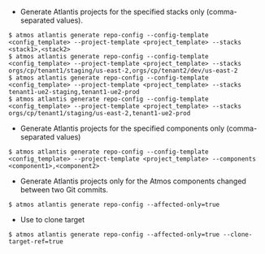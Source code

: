 - Generate Atlantis projects for the specified stacks only (comma-separated values).
```
$ atmos atlantis generate repo-config --config-template <config_template> --project-template <project_template> --stacks <stack1>,<stack2>
$ atmos atlantis generate repo-config --config-template <config_template> --project-template <project_template> --stacks orgs/cp/tenant1/staging/us-east-2,orgs/cp/tenant2/dev/us-east-2
$ atmos atlantis generate repo-config --config-template <config_template> --project-template <project_template> --stacks tenant1-ue2-staging,tenant1-ue2-prod
$ atmos atlantis generate repo-config --config-template <config_template> --project-template <project_template> --stacks orgs/cp/tenant1/staging/us-east-2,tenant1-ue2-prod
```
- Generate Atlantis projects for the specified components only (comma-separated values)
```
$ atmos atlantis generate repo-config --config-template <config_template> --project-template <project_template> --components <component1>,<component2>
```
- Generate Atlantis projects only for the Atmos components changed between two Git commits.
```
$ atmos atlantis generate repo-config --affected-only=true
```
- Use to clone target
```
$ atmos atlantis generate repo-config --affected-only=true --clone-target-ref=true
```